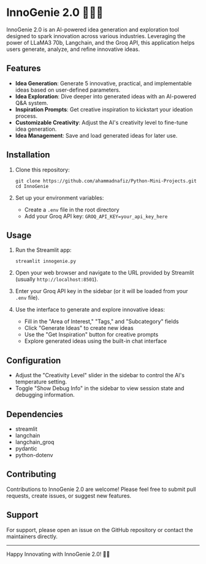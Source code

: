 # InnoGenie 2.0 🧞‍♂️💡

InnoGenie 2.0 is an AI-powered idea generation and exploration tool designed to spark innovation across various industries. Leveraging the power of LLaMA3 70b, Langchain, and the Groq API, this application helps users generate, analyze, and refine innovative ideas.

## Features

- **Idea Generation**: Generate 5 innovative, practical, and implementable ideas based on user-defined parameters.
- **Idea Exploration**: Dive deeper into generated ideas with an AI-powered Q&A system.
- **Inspiration Prompts**: Get creative inspiration to kickstart your ideation process.
- **Customizable Creativity**: Adjust the AI's creativity level to fine-tune idea generation.
- **Idea Management**: Save and load generated ideas for later use.

## Installation

1. Clone this repository:
   ```
   git clone https://github.com/ahammadnafiz/Python-Mini-Projects.git
   cd InnoGenie
   ```

2. Set up your environment variables:
   - Create a `.env` file in the root directory
   - Add your Groq API key: `GROQ_API_KEY=your_api_key_here`

## Usage

1. Run the Streamlit app:
   ```
   streamlit innogenie.py
   ```

2. Open your web browser and navigate to the URL provided by Streamlit (usually `http://localhost:8501`).

3. Enter your Groq API key in the sidebar (or it will be loaded from your `.env` file).

4. Use the interface to generate and explore innovative ideas:
   - Fill in the "Area of Interest," "Tags," and "Subcategory" fields
   - Click "Generate Ideas" to create new ideas
   - Use the "Get Inspiration" button for creative prompts
   - Explore generated ideas using the built-in chat interface

## Configuration

- Adjust the "Creativity Level" slider in the sidebar to control the AI's temperature setting.
- Toggle "Show Debug Info" in the sidebar to view session state and debugging information.

## Dependencies

- streamlit
- langchain
- langchain_groq
- pydantic
- python-dotenv

## Contributing

Contributions to InnoGenie 2.0 are welcome! Please feel free to submit pull requests, create issues, or suggest new features.

## Support

For support, please open an issue on the GitHub repository or contact the maintainers directly.

---

Happy Innovating with InnoGenie 2.0! 🚀✨